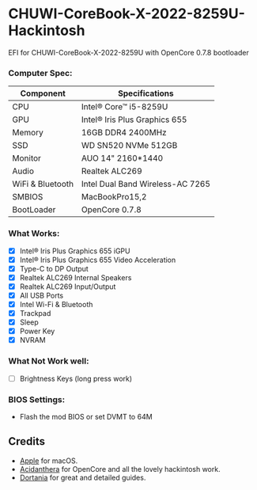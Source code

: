 # CHUWI-CoreBook-X-2022-8259U-Hackintosh
EFI for CHUWI-CoreBook-X-2022-8259U with OpenCore 0.7.8 bootloader  

### Computer Spec:

| Component        | Specifications                         |
| ---------------- | ---------------------------------------|
| CPU              | Intel® Core™ i5-8259U                  |
| GPU              | Intel® Iris Plus Graphics 655          |
| Memory           | 16GB DDR4 2400MHz                      |
| SSD              | WD SN520 NVMe 512GB                    |
| Monitor          | AUO 14" 2160*1440                      |
| Audio            | Realtek ALC269                         |
| WiFi & Bluetooth | Intel Dual Band Wireless-AC 7265       |
| SMBIOS           | MacBookPro15,2                         |
| BootLoader       | OpenCore 0.7.8                         |

### What Works:

- [x] Intel® Iris Plus Graphics 655 iGPU
- [x] Intel® Iris Plus Graphics 655 Video Acceleration
- [x] Type-C to DP Output
- [x] Realtek ALC269 Internal Speakers
- [x] Realtek ALC269 Input/Output
- [x] All USB Ports
- [x] Intel Wi-Fi & Bluetooth
- [x] Trackpad
- [x] Sleep
- [x] Power Key
- [x] NVRAM

### What Not Work well:

- [ ] Brightness Keys (long press work)

### BIOS Settings:

* Flash the mod BIOS or set DVMT to 64M

## Credits

- [Apple](https://apple.com) for macOS.
- [Acidanthera](https://github.com/acidanthera) for OpenCore and all the lovely hackintosh work.
- [Dortania](https://github.com/dortania) for great and detailed guides.
